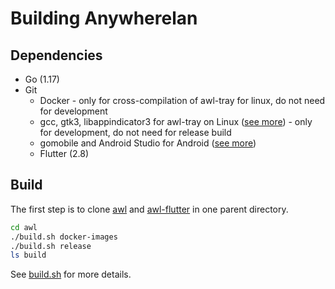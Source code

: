 # Building Anywherelan

## Dependencies

* Go (1.17)
* Git
  * Docker - only for cross-compilation of awl-tray for linux, do not need for development
  * gcc, gtk3, libappindicator3 for awl-tray on Linux ([see more](https://github.com/anywherelan/systray#platform-notes)) - only for development, do not need for release build
  * gomobile and Android Studio for Android ([see more](https://pkg.go.dev/golang.org/x/mobile/cmd/gomobile))
  * Flutter (2.8)

## Build

The first step is to clone [awl](https://github.com/anywherelan/awl) and [awl-flutter](https://github.com/anywherelan/awl-flutter) in one parent directory.

```bash
cd awl
./build.sh docker-images
./build.sh release
ls build
```

See [build.sh](build.sh) for more details.
